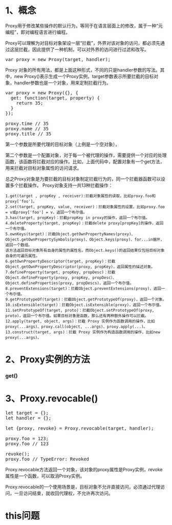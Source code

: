# 1、概念 #
Proxy用于修改某些操作的默认行为，等同于在语言层面上的修改，属于一种“元编程”，即对编程语言进行编程。

Proxy可以理解为对目标对象架设一层“拦截”，外界对该对象的访问，都必须先通过这层拦截，因此提供了一种机制，可以对外界的访问进行过滤和改写。
<pre>var proxy = new Proxy(target, handler);</pre>
Proxy 对象的所有用法，都是上面这种形式，不同的只是handler参数的写法。其中，new Proxy()表示生成一个Proxy实例，target参数表示所要拦截的目标对象，handler参数也是一个对象，用来定制拦截行为。
<pre>
var proxy = new Proxy({}, {
  get: function(target, property) {
    return 35;
  }
});

proxy.time // 35
proxy.name // 35
proxy.title // 35
</pre>
第一个参数是所要代理的目标对象（上例是一个空对象），

第二个参数是一个配置对象，对于每一个被代理的操作，需要提供一个对应的处理函数，该函数将拦截对应的操作。比如，上面代码中，配置对象有一个get方法，用来拦截对目标对象属性的访问请求。

总之Proxy对象是为要拦截的目标对象制定拦截行为的，同一个拦截器函数可以设置多个拦截操作。
Proxy对象支持一共13种拦截操作：

	1.get(target , propKey , receiver):拦截对象属性的读取，比如proxy.foo和proxy['foo']。
	2.set(target, propKey, value, receiver)：拦截对象属性的设置，比如proxy.foo = v或proxy['foo'] = v，返回一个布尔值。
	3.has(target, propKey)：拦截propKey in proxy的操作，返回一个布尔值。
	4.deleteProperty(target, propKey)：拦截delete proxy[propKey]的操作，返回一个布尔值。
	5.ownKeys(target)：拦截Object.getOwnPropertyNames(proxy)、Object.getOwnPropertySymbols(proxy)、Object.keys(proxy)、for...in循环，返回一个数组。
	该方法返回目标对象所有自身的属性的属性名，而Object.keys()的返回结果仅包括目标对象自身的可遍历属性。
	6.getOwnPropertyDescriptor(target, propKey)：拦截Object.getOwnPropertyDescriptor(proxy, propKey)，返回属性的描述对象。
	7.defineProperty(target, propKey, propDesc)：拦截Object.defineProperty(proxy, propKey, propDesc）、Object.defineProperties(proxy, propDescs)，返回一个布尔值。
	8.preventExtensions(target)：拦截Object.preventExtensions(proxy)，返回一个布尔值。
	9.getPrototypeOf(target)：拦截Object.getPrototypeOf(proxy)，返回一个对象。
	10.isExtensible(target)：拦截Object.isExtensible(proxy)，返回一个布尔值。
	11.setPrototypeOf(target, proto)：拦截Object.setPrototypeOf(proxy, proto)，返回一个布尔值。如果目标对象是函数，那么还有两种额外操作可以拦截。
	12.apply(target, object, args)：拦截 Proxy 实例作为函数调用的操作，比如proxy(...args)、proxy.call(object, ...args)、proxy.apply(...)。
	13.construct(target, args)：拦截 Proxy 实例作为构造函数调用的操作，比如new proxy(...args)。
	
# 2、Proxy实例的方法 #
### get() ###
# 3、Proxy.revocable() #
<pre>
let target = {};
let handler = {};

let {proxy, revoke} = Proxy.revocable(target, handler);

proxy.foo = 123;
proxy.foo // 123

revoke();
proxy.foo // TypeError: Revoked
</pre>
Proxy.revocable方法返回一个对象，该对象的proxy属性是Proxy实例，revoke属性是一个函数，可以取消Proxy实例。

Proxy.revocable的一个使用场景是，目标对象不允许直接访问，必须通过代理访问，一旦访问结束，就收回代理权，不允许再次访问。
# this问题 #
